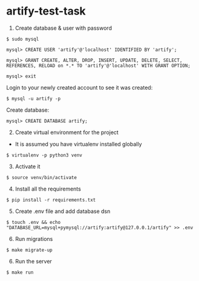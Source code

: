 # artify-test-task

1. Create database & user with password

`$ sudo mysql`

`mysql> CREATE USER 'artify'@'localhost' IDENTIFIED BY 'artify';`

`mysql> GRANT CREATE, ALTER, DROP, INSERT, UPDATE, DELETE, SELECT, REFERENCES, RELOAD on *.* TO 'artify'@'localhost' WITH GRANT OPTION;`

`mysql> exit`

Login to your newly created account to see it was created:

`$ mysql -u artify -p`

Create database:

`mysql> CREATE DATABASE artify;`

2. Create virtual environment for the project
* It is assumed you have virtualenv installed globally

`$ virtualenv -p python3 venv`

3. Activate it

`$ source venv/bin/activate`

4. Install all the requirements

`$ pip install -r requirements.txt`

5. Create .env file and add database dsn

`$ touch .env && echo "DATABASE_URL=mysql+pymysql://artify:artify@127.0.0.1/artify" >> .env`

6. Run migrations

`$ make migrate-up`

6. Run the server

`$ make run`